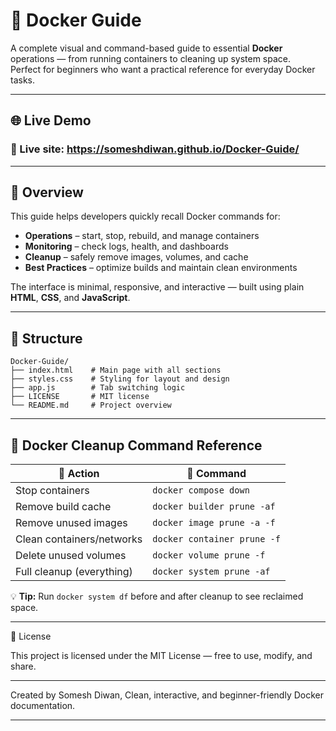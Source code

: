 # 🐳 Docker Guide

A complete visual and command-based guide to essential **Docker** operations — from running containers to cleaning up 
system space.  
Perfect for beginners who want a practical reference for everyday Docker tasks.

---

## 🌐 Live Demo 

### 🚀 Live site: https://someshdiwan.github.io/Docker-Guide/

---

## 📘 Overview

This guide helps developers quickly recall Docker commands for:
- **Operations** – start, stop, rebuild, and manage containers
- **Monitoring** – check logs, health, and dashboards
- **Cleanup** – safely remove images, volumes, and cache
- **Best Practices** – optimize builds and maintain clean environments

The interface is minimal, responsive, and interactive — built using plain **HTML**, **CSS**, and **JavaScript**.

---

## 📂 Structure

```
Docker-Guide/
├── index.html    # Main page with all sections
├── styles.css    # Styling for layout and design
├── app.js        # Tab switching logic
├── LICENSE       # MIT license
└── README.md     # Project overview
```

---

## 🧹 Docker Cleanup Command Reference

| 🧭 Action                   | 🧰 Command                        |
|-----------------------------|------------------------------------|
| Stop containers             | `docker compose down`              |
| Remove build cache          | `docker builder prune -af`         |
| Remove unused images        | `docker image prune -a -f`         |
| Clean containers/networks   | `docker container prune -f`        |
| Delete unused volumes       | `docker volume prune -f`           |
| Full cleanup (everything)   | `docker system prune -af`          |

💡 **Tip:** Run `docker system df` before and after cleanup to see reclaimed space.

---

📖 License

This project is licensed under the MIT License — free to use, modify, and share.

---

Created by Somesh Diwan, Clean, interactive, and beginner-friendly Docker documentation.

---

